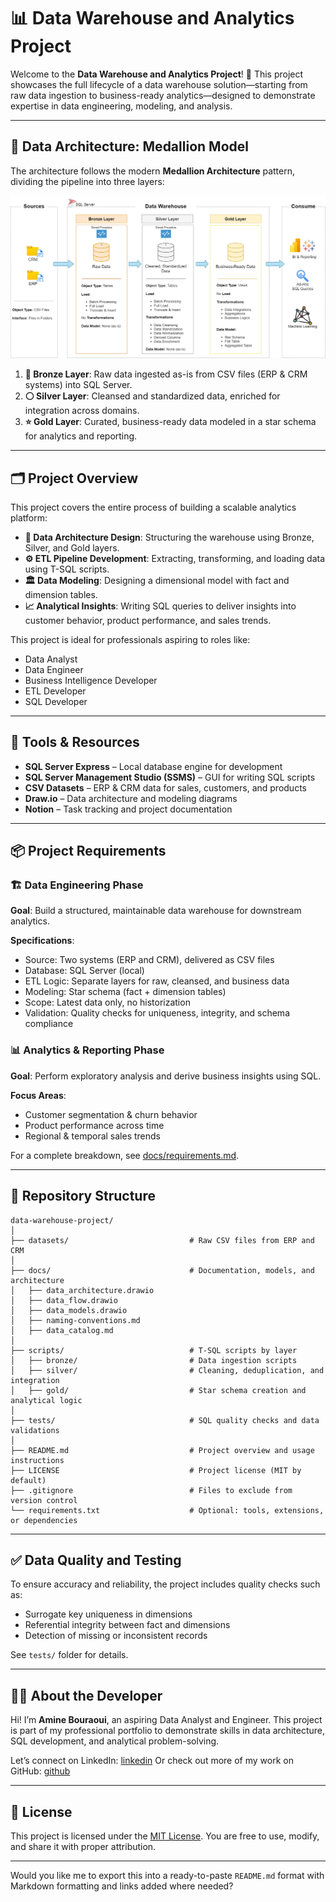 # 📊 Data Warehouse and Analytics Project

Welcome to the **Data Warehouse and Analytics Project**! 🚀
This project showcases the full lifecycle of a data warehouse solution—starting from raw data ingestion to business-ready analytics—designed to demonstrate expertise in data engineering, modeling, and analysis.

---

## 🧱 Data Architecture: Medallion Model

The architecture follows the modern **Medallion Architecture** pattern, dividing the pipeline into three layers:

![Data Architecture](https://github.com/47664654/sql-data-warehouse-project/blob/main/docs/data_architecture.png)

1. **🔸 Bronze Layer**: Raw data ingested as-is from CSV files (ERP & CRM systems) into SQL Server.
2. **⚪ Silver Layer**: Cleansed and standardized data, enriched for integration across domains.
3. **⭐ Gold Layer**: Curated, business-ready data modeled in a star schema for analytics and reporting.

---

## 🗂️ Project Overview

This project covers the entire process of building a scalable analytics platform:

* **📐 Data Architecture Design**: Structuring the warehouse using Bronze, Silver, and Gold layers.
* **⚙️ ETL Pipeline Development**: Extracting, transforming, and loading data using T-SQL scripts.
* **🏛️ Data Modeling**: Designing a dimensional model with fact and dimension tables.
* **📈 Analytical Insights**: Writing SQL queries to deliver insights into customer behavior, product performance, and sales trends.

This project is ideal for professionals aspiring to roles like:

* Data Analyst
* Data Engineer
* Business Intelligence Developer
* ETL Developer
* SQL Developer

---

## 🧰 Tools & Resources

* **SQL Server Express** – Local database engine for development
* **SQL Server Management Studio (SSMS)** – GUI for writing SQL scripts
* **CSV Datasets** – ERP & CRM data for sales, customers, and products
* **Draw\.io** – Data architecture and modeling diagrams
* **Notion** – Task tracking and project documentation

---

## 📦 Project Requirements

### 🏗️ Data Engineering Phase

**Goal**: Build a structured, maintainable data warehouse for downstream analytics.

**Specifications**:

* Source: Two systems (ERP and CRM), delivered as CSV files
* Database: SQL Server (local)
* ETL Logic: Separate layers for raw, cleansed, and business data
* Modeling: Star schema (fact + dimension tables)
* Scope: Latest data only, no historization
* Validation: Quality checks for uniqueness, integrity, and schema compliance

### 📊 Analytics & Reporting Phase

**Goal**: Perform exploratory analysis and derive business insights using SQL.

**Focus Areas**:

* Customer segmentation & churn behavior
* Product performance across time
* Regional & temporal sales trends

For a complete breakdown, see [docs/requirements.md](https://github.com/47664654/sql-data-warehouse-project/tree/main/docs).

---

## 📁 Repository Structure

```
data-warehouse-project/
│
├── datasets/                           # Raw CSV files from ERP and CRM
│
├── docs/                               # Documentation, models, and architecture
│   ├── data_architecture.drawio
│   ├── data_flow.drawio
│   ├── data_models.drawio
│   ├── naming-conventions.md
│   ├── data_catalog.md
│
├── scripts/                            # T-SQL scripts by layer
│   ├── bronze/                         # Data ingestion scripts
│   ├── silver/                         # Cleaning, deduplication, and integration
│   ├── gold/                           # Star schema creation and analytical logic
│
├── tests/                              # SQL quality checks and data validations
│
├── README.md                           # Project overview and usage instructions
├── LICENSE                             # Project license (MIT by default)
├── .gitignore                          # Files to exclude from version control
└── requirements.txt                    # Optional: tools, extensions, or dependencies
```

---

## ✅ Data Quality and Testing

To ensure accuracy and reliability, the project includes quality checks such as:

* Surrogate key uniqueness in dimensions
* Referential integrity between fact and dimensions
* Detection of missing or inconsistent records

See `tests/` folder for details.

---

## 🧑‍💻 About the Developer

Hi! I’m **Amine Bouraoui**, an aspiring Data Analyst and Engineer.
This project is part of my professional portfolio to demonstrate skills in data architecture, SQL development, and analytical problem-solving.

Let’s connect on LinkedIn: [linkedin](https://www.linkedin.com/in/amine-bouraoui-4b103631b/)
Or check out more of my work on GitHub: [github](https://github.com/47664654)

---

## 📄 License

This project is licensed under the [MIT License](https://github.com/47664654/sql-data-warehouse-project/blob/main/LICENSE). You are free to use, modify, and share it with proper attribution.

---

Would you like me to export this into a ready-to-paste `README.md` format with Markdown formatting and links added where needed?
